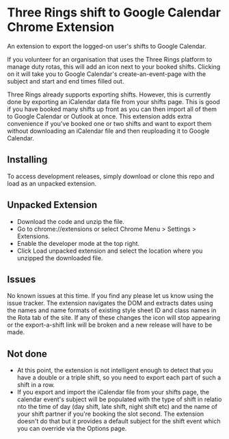 Three Rings shift to Google Calendar Chrome Extension
==========
An extension to export the logged-on user's shifts to Google Calendar.

If you volunteer for an organisation that uses the Three Rings platform to manage duty rotas, this will add an icon next to your booked shifts. Clicking on it will take you to Google Calendar's create-an-event-page with the subject and start and end times filled out.

Three Rings already supports exporting shifts. However, this is currently done by exporting an iCalendar data file from your shifts page. This is good if you have booked many shifts up front as you can then import all of them to Google Calendar or Outlook at once. This extension adds extra convenience if you've booked one or two shifts and want to export them without downloading an iCalendar file and then reuploading it to Google Calendar.

Installing
-----
To access development releases, simply download or clone this repo and load as an unpacked extension.

Unpacked Extension
-----
* Download the code and unzip the file.
* Go to chrome://extensions or select Chrome Menu > Settings > Extensions.
* Enable the developer mode at the top right.
* Click Load unpacked extension and select the location where you unzipped the downloaded file.

Issues
-----
No known issues at this time. If you find any please let us know using the issue tracker. The extension navigates the DOM and extracts dates using the names and name formats of existing style sheet ID and class names in the Rota tab of the site. If any of these changes the icon will stop appearing or the export-a-shift link will be broken and a new release will have to be made.

Not done
-----
* At this point, the extension is not intelligent enough to detect that you have a double or a triple shift, so you need to export each part of such a shift in a row.
* If you export and import the iCalendar file from your shifts page, the calendar event's subject will be populated with the type of shift in relatio nto the time of day (day shift, late shift, night shift etc) and the name of your shift partner if you're booking the slot second. The extension doesn't do that but it provides a default subject for the shift event which you can override via the Options page.